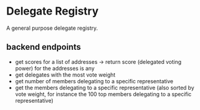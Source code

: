 # Delegate Registry

A general purpose delegate registry.

## backend endpoints

- get scores for a list of addresses -> return score (delegated voting power) for the addresses is any
- get delegates with the most vote weight
- get number of members delegating to a specific representative
- get the members delegating to a specific representative (also sorted by vote weight, for instance the 100 top members delegating to a specific representative)
